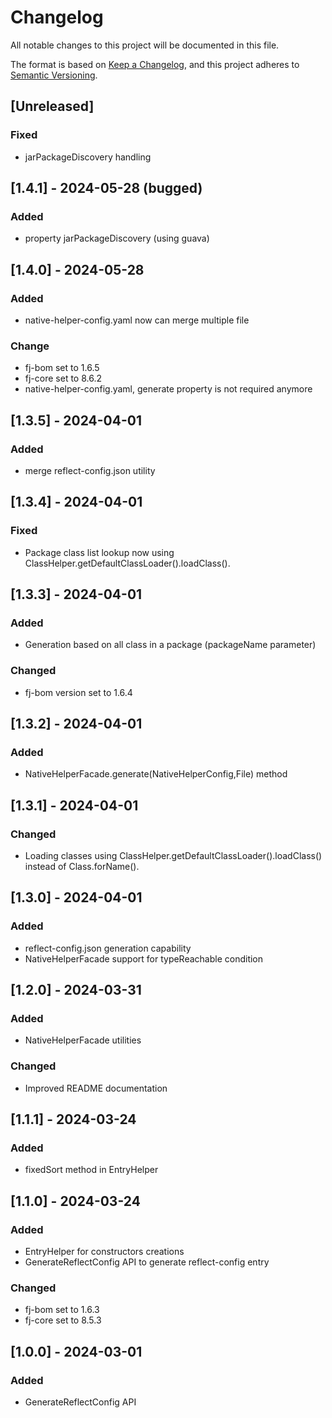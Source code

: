 # Changelog

All notable changes to this project will be documented in this file.

The format is based on [Keep a Changelog](https://keepachangelog.com/en/1.1.0/),
and this project adheres to [Semantic Versioning](https://semver.org/spec/v2.0.0.html).

## [Unreleased]

### Fixed

- jarPackageDiscovery handling

## [1.4.1] - 2024-05-28 (bugged)

### Added

- property jarPackageDiscovery (using guava)

## [1.4.0] - 2024-05-28

### Added

- native-helper-config.yaml now can merge multiple file

### Change

- fj-bom set to 1.6.5
- fj-core set to 8.6.2
- native-helper-config.yaml, generate property is not required anymore

## [1.3.5] - 2024-04-01

### Added

- merge reflect-config.json utility

## [1.3.4] - 2024-04-01

### Fixed

- Package class list lookup now using ClassHelper.getDefaultClassLoader().loadClass().

## [1.3.3] - 2024-04-01

### Added

- Generation based on all class in a package (packageName parameter)

### Changed

- fj-bom version set to 1.6.4

## [1.3.2] - 2024-04-01

### Added

- NativeHelperFacade.generate(NativeHelperConfig,File) method

## [1.3.1] - 2024-04-01

### Changed

- Loading classes using ClassHelper.getDefaultClassLoader().loadClass() 
instead of Class.forName().

## [1.3.0] - 2024-04-01

### Added

- reflect-config.json generation capability
- NativeHelperFacade support for typeReachable condition

## [1.2.0] - 2024-03-31

### Added

- NativeHelperFacade utilities

### Changed

- Improved README documentation

## [1.1.1] - 2024-03-24

### Added

- fixedSort method in EntryHelper

## [1.1.0] - 2024-03-24

### Added

- EntryHelper for constructors creations
- GenerateReflectConfig API to generate reflect-config entry

### Changed

- fj-bom set to 1.6.3
- fj-core set to 8.5.3

## [1.0.0] - 2024-03-01

### Added

- GenerateReflectConfig API
